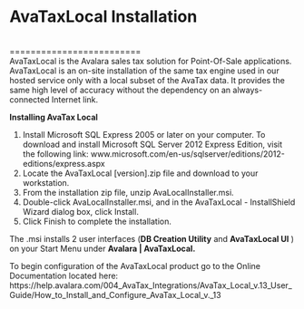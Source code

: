 <p><h1>AvaTaxLocal Installation</h1><br />
  =========================<br />
  AvaTaxLocal is the Avalara sales tax solution for Point-Of-Sale applications. AvaTaxLocal is an on-site installation of the same tax engine used in our hosted service only with a local subset of the AvaTax data. It provides the same high level of accuracy without the dependency on an always-connected Internet link. </p>
<p><strong>Installing AvaTax Local</strong></p>
<ol>
  <li>Install Microsoft SQL Express 2005 or later on your computer. To download and install Microsoft SQL Server 2012 Express Edition, visit the following link: www.microsoft.com/en-us/sqlserver/editions/2012-editions/express.aspx</li>
  <li> Locate the AvaTaxLocal [version].zip file and download to your workstation. </li>
  <li> From the installation zip file, unzip AvaLocalInstaller.msi.</li>
  <li> Double-click AvaLocalInstaller.msi, and in the AvaTaxLocal - InstallShield Wizard dialog box, click Install.</li>
  <li> Click Finish to complete the installation.</li>
</ol>
<p>The .msi installs 2 user interfaces (<strong>DB Creation Utility</strong> and <strong>AvaTaxLocal UI</strong> ) on your Start Menu under <strong>Avalara | AvaTaxLocal.</strong></p>
<p>To begin configuration of the AvaTaxLocal product go to the Online Documentation located here: https://help.avalara.com/004_AvaTax_Integrations/AvaTax_Local_v.13_User_Guide/How_to_Install_and_Configure_AvaTax_Local_v._13 </p>

